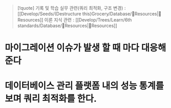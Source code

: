 > [!quote] 기록 및 학습
> 실무 관련(쿼리 최적화, 구조 변경) : [[Develop/Seeds/(Destructure this)Grocery/Database/🚚Resources|🚚Resources]]
> 이론 지식 관련 : [[Develop/Trees/Learn/6th standards/Database/🚚Resources|🚚Resources]]

# 마이그레이션 이슈가 발생 할 때 마다 대응해준다

# 데이터베이스 관리 플랫폼 내의 성능 통계를 보며 쿼리 최적화를 한다.